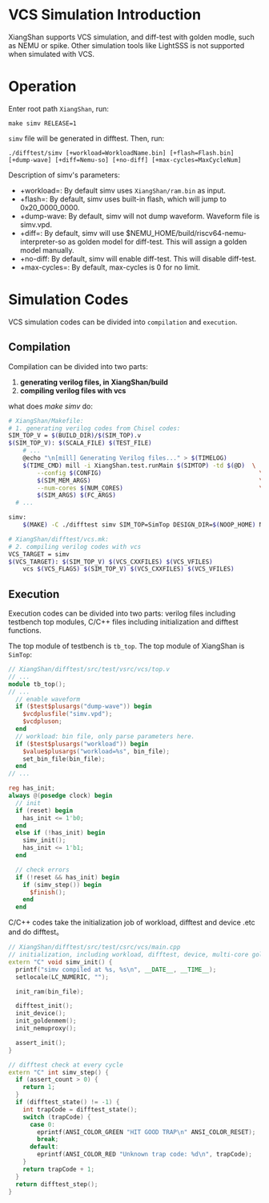 
VCS Simulation Introduction
===========================================

XiangShan supports VCS simulation, and diff-test with golden modle, such as NEMU or spike. Other simulation tools like LightSSS is not supported when simulated with VCS.


# Operation

Enter root path `XiangShan`, run:

```
make simv RELEASE=1
```

`simv` file will be generated in difftest. Then, run:

```
./difftest/simv [+workload=WorkloadName.bin] [+flash=Flash.bin] [+dump-wave] [+diff=Nemu-so] [+no-diff] [+max-cycles=MaxCycleNum]
```

Description of simv's parameters:

* +workload=: By default simv uses `XiangShan/ram.bin` as input.
* +flash=: By default, simv uses built-in flash, which will jump to 0x20_0000_0000.
* +dump-wave: By default, simv will not dump waveform. Waveform file is simv.vpd.
* +diff=: By default, simv will use $NEMU_HOME/build/riscv64-nemu-interpreter-so as golden model for diff-test. This will assign a golden model manually.
* +no-diff: By default, simv will enable diff-test. This will disable diff-test.
* +max-cycles=: By default, max-cycles is 0 for no limit.

# Simulation Codes

VCS simulation codes can be divided into `compilation` and `execution`.

## Compilation

Compilation can be divided into two parts:

1. **generating verilog files, in XiangShan/build**
2. **compiling verilog files with vcs**

what does *make simv* do:
``` sh
# XiangShan/Makefile:
# 1. generating verilog codes from Chisel codes:
SIM_TOP_V = $(BUILD_DIR)/$(SIM_TOP).v
$(SIM_TOP_V): $(SCALA_FILE) $(TEST_FILE)
	# ...
	@echo "\n[mill] Generating Verilog files..." > $(TIMELOG)
	$(TIME_CMD) mill -i XiangShan.test.runMain $(SIMTOP) -td $(@D)  \
		--config $(CONFIG)                                            \
		$(SIM_MEM_ARGS)                                               \
		--num-cores $(NUM_CORES)                                      \
		$(SIM_ARGS) $(FC_ARGS)
  # ...

simv:
	$(MAKE) -C ./difftest simv SIM_TOP=SimTop DESIGN_DIR=$(NOOP_HOME) NUM_CORES=$(NUM_CORES)

# XiangShan/difftest/vcs.mk:
# 2. compiling verilog codes with vcs
VCS_TARGET = simv
$(VCS_TARGET): $(SIM_TOP_V) $(VCS_CXXFILES) $(VCS_VFILES)
	vcs $(VCS_FLAGS) $(SIM_TOP_V) $(VCS_CXXFILES) $(VCS_VFILES)

```

## Execution

Execution codes can be divided into two parts: verilog files including testbench top modules, C/C++ files including initialization and difftest functions.

The top module of testbench is `tb_top`. The top module of XiangShan is `SimTop`:
```verilog
// XiangShan/difftest/src/test/vsrc/vcs/top.v
// ...
module tb_top();
// ...
  // enable waveform
  if ($test$plusargs("dump-wave")) begin
    $vcdplusfile("simv.vpd");
    $vcdpluson;
  end
  // workload: bin file, only parse parameters here.
  if ($test$plusargs("workload")) begin
    $value$plusargs("workload=%s", bin_file);
    set_bin_file(bin_file);
  end
// ...

reg has_init;
always @(posedge clock) begin
  // init
  if (reset) begin
    has_init <= 1'b0;
  end
  else if (!has_init) begin
    simv_init();
    has_init <= 1'b1;
  end

  // check errors
  if (!reset && has_init) begin
    if (simv_step()) begin
      $finish();
    end
  end
```

C/C++ codes take the initialization job of workload, difftest and device .etc and do difftest。
```C++
// XiangShan/difftest/src/test/csrc/vcs/main.cpp
// initialization, including workload, difftest, device, multi-core golden memory, golden model(nemu or spike).
extern "C" void simv_init() {
  printf("simv compiled at %s, %s\n", __DATE__, __TIME__);
  setlocale(LC_NUMERIC, "");

  init_ram(bin_file);

  difftest_init();
  init_device();
  init_goldenmem();
  init_nemuproxy();

  assert_init();
}

// difftest check at every cycle
extern "C" int simv_step() {
  if (assert_count > 0) {
    return 1;
  }
  if (difftest_state() != -1) {
    int trapCode = difftest_state();
    switch (trapCode) {
      case 0:
        eprintf(ANSI_COLOR_GREEN "HIT GOOD TRAP\n" ANSI_COLOR_RESET);
        break;
      default:
        eprintf(ANSI_COLOR_RED "Unknown trap code: %d\n", trapCode);
    }
    return trapCode + 1;
  }
  return difftest_step();
}
```